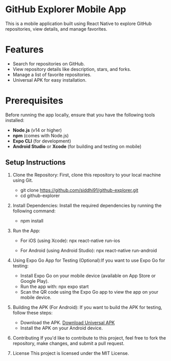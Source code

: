 # GitHub Explorer Mobile App

This is a mobile application built using React Native to explore GitHub repositories, view details, and manage favorites.

# Features

- Search for repositories on GitHub.
- View repository details like description, stars, and forks.
- Manage a list of favorite repositories.
- Universal APK for easy installation.

# Prerequisites

Before running the app locally, ensure that you have the following tools installed:

- **Node.js** (v14 or higher)
- **npm** (comes with Node.js)
- **Expo CLI** (for development)
- **Android Studio** or **Xcode** (for building and testing on mobile)

## Setup Instructions

1. Clone the Repository:
   First, clone this repository to your local machine using Git.
      - git clone https://github.com/siddhi91/github-explorer.git
      - cd github-explorer
      
2. Install Dependencies: Install the required dependencies by running the following command:
     - npm install
    
3. Run the App:
      
    - For iOS (using Xcode):
       npx react-native run-ios
         
    - For Android (using Android Studio):
       npx react-native run-android
        
 4.  Using Expo Go App for Testing (Optional):If you want to use Expo Go for testing:
       - Install Expo Go on your mobile device (available on App Store or Google Play).
       - Run the app with:
          npx expo start
       - Scan the QR code using the Expo Go app to view the app on your mobile device.
    
5.  Building the APK (For Android):
      If you want to build the APK for testing, follow these steps:
       - Download the APK.
        [Download Universal APK](https://github.com/siddhi91/apk_files/blob/main/apk_files/universal.apk)
       - Install the APK on your Android device.

6. Contributing
   If you'd like to contribute to this project, feel free to fork the repository, make changes, and submit a pull request.

7. License
   This project is licensed under the MIT License.
